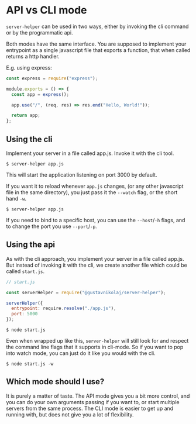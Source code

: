 # API vs CLI mode

`server-helper` can be used in two ways, either by invoking the cli command or
by the programmatic api.

Both modes have the same interface. You are supposed to implement your
entrypoint as a single javascript file that exports a function, that when called
returns a http handler.

E.g. using express:

```js
const express = require("express");

module.exports = () => {
  const app = express();

  app.use("/", (req, res) => res.end("Hello, World!"));

  return app;
};
```

## Using the cli

Implement your server in a file called app.js. Invoke it with the cli tool.

```
$ server-helper app.js
```

This will start the application listening on port 3000 by default.

If you want it to reload whenever `app.js` changes, (or any other javascript
file in the same directory), you just pass it the `--watch` flag, or the short
hand `-w`.

```
$ server-helper app.js
```

If you need to bind to a specific host, you can use the `--host`/`-h` flags, and
to change the port you use `--port`/`-p`.

## Using the api

As with the cli approach, you implement your server in a file called app.js. But
instead of invoking it with the cli, we create another file which could be
called `start.js`.

```js
// start.js

const serverHelper = require("@gustavnikolaj/server-helper");

serverHelper({
  entrypoint: require.resolve("./app.js"),
  port: 5000
});
```

```
$ node start.js
```

Even when wrapped up like this, `server-helper` will still look for and respect
the command line flags that it supports in cli-mode. So if you want to pop into
watch mode, you can just do it like you would with the cli.

```
$ node start.js -w
```

## Which mode should I use?

It is purely a matter of taste. The API mode gives you a bit more control, and
you can do your own arguments passing if you want to, or start multiple servers
from the same process. The CLI mode is easier to get up and running with, but
does not give you a lot of flexibility.
